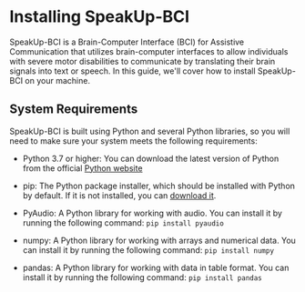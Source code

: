 # Installing SpeakUp-BCI

SpeakUp-BCI is a Brain-Computer Interface (BCI) for Assistive Communication that utilizes brain-computer interfaces to allow individuals with severe motor disabilities to communicate by translating their brain signals into text or speech. In this guide, we'll cover how to install SpeakUp-BCI on your machine.


## System Requirements
SpeakUp-BCI is built using Python and several Python libraries, so you will need to make sure your system meets the following requirements:

* Python 3.7 or higher: You can download the latest version of Python from the official [Python website](https://www.python.org/downloads/)
* pip: The Python package installer, which should be installed with Python by default. If it is not installed, you can [download it](https://pip.pypa.io/en/stable/installation/).
* PyAudio: A Python library for working with audio. You can install it by running the following command: `pip install pyaudio`

* numpy: A Python library for working with arrays and numerical data. You can install it by running the following command: `pip install numpy`
* pandas: A Python library for working with data in table format. You can install it by running the following command: `pip install pandas`
